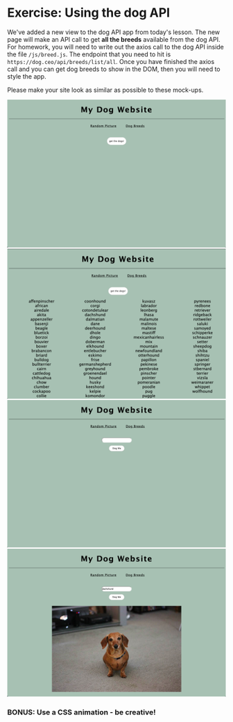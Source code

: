 # Exercise: Using the dog API

We've added a new view to the dog API app from today's lesson. The new page will make an API call to get **all the breeds** available from the dog API. For homework, you will need to write out the axios call to the dog API inside the file `/js/breed.js`. The endpoint that you need to hit is `https://dog.ceo/api/breeds/list/all`. Once you have finished the axios call and you can get dog breeds to show in the DOM, then you will need to style the app.

Please make your site look as similar as possible to these mock-ups.

<img src="./mockups/mockup-1.png" width="700px">
<img src="./mockups/mockup-2.png" width="700px">
<img src="./mockups/mockup-3.png" width="700px">
<img src="./mockups/mockup-4.png" width="700px">



### BONUS: Use a CSS animation - be creative!
